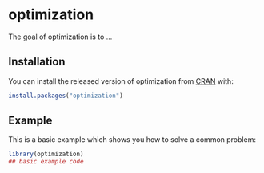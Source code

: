 
# optimization

<!-- badges: start -->
<!-- badges: end -->

The goal of optimization is to ...

## Installation

You can install the released version of optimization from [CRAN](https://CRAN.R-project.org) with:

``` r
install.packages("optimization")
```

## Example

This is a basic example which shows you how to solve a common problem:

``` r
library(optimization)
## basic example code
```

